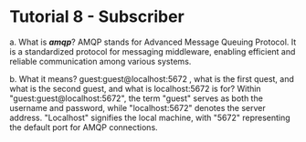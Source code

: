 # Tutorial 8 - Subscriber

a. What is ***amqp***?
AMQP stands for Advanced Message Queuing Protocol. It is a standardized protocol for messaging middleware, enabling efficient and reliable communication among various systems.

b. What it means? guest:guest@localhost:5672 , what is the first quest, and what is the second guest, and what is localhost:5672 is for?
Within "guest:guest@localhost:5672", the term "guest" serves as both the username and password, while "localhost:5672" denotes the server address. "Localhost" signifies the local machine, with "5672" representing the default port for AMQP connections.


